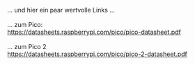 ... und hier ein paar wertvolle Links ...<br><br>
... zum Pico:<br>
https://datasheets.raspberrypi.com/pico/pico-datasheet.pdf<br><br>
... zum Pico 2<br>
https://datasheets.raspberrypi.com/pico/pico-2-datasheet.pdf
